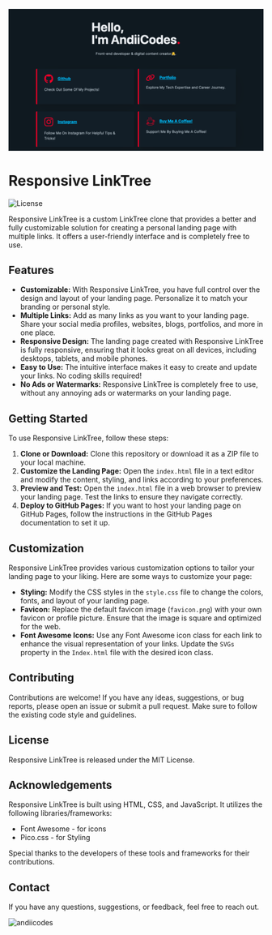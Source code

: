 ![Image Preview](preview.png)

<h1><strong>Responsive LinkTree</strong></h1>

<p><img src="https://img.shields.io/badge/license-MIT-blue.svg" alt="License"></p>

<p>Responsive LinkTree is a custom LinkTree clone that provides a better and fully customizable solution for creating a personal landing page with multiple links. It offers a user-friendly interface and is completely free to use.</p>

<h2>Features</h2>

<ul>
  <li><strong>Customizable:</strong> With Responsive LinkTree, you have full control over the design and layout of your landing page. Personalize it to match your branding or personal style.</li>
  <li><strong>Multiple Links:</strong> Add as many links as you want to your landing page. Share your social media profiles, websites, blogs, portfolios, and more in one place.</li>
  <li><strong>Responsive Design:</strong> The landing page created with Responsive LinkTree is fully responsive, ensuring that it looks great on all devices, including desktops, tablets, and mobile phones.</li>
  <li><strong>Easy to Use:</strong> The intuitive interface makes it easy to create and update your links. No coding skills required!</li>
  <li><strong>No Ads or Watermarks:</strong> Responsive LinkTree is completely free to use, without any annoying ads or watermarks on your landing page.</li>
</ul>

<h2>Getting Started</h2>

<p>To use Responsive LinkTree, follow these steps:</p>

<ol>
  <li><strong>Clone or Download:</strong> Clone this repository or download it as a ZIP file to your local machine.</li>
  <li><strong>Customize the Landing Page:</strong> Open the <code>index.html</code> file in a text editor and modify the content, styling, and links according to your preferences.</li>
  <li><strong>Preview and Test:</strong> Open the <code>index.html</code> file in a web browser to preview your landing page. Test the links to ensure they navigate correctly.</li>
  <li><strong>Deploy to GitHub Pages:</strong> If you want to host your landing page on GitHub Pages, follow the instructions in the GitHub Pages documentation to set it up.</li>
</ol>

<h2>Customization</h2>

<p>Responsive LinkTree provides various customization options to tailor your landing page to your liking. Here are some ways to customize your page:</p>

<ul>
  <li><strong>Styling:</strong> Modify the CSS styles in the <code>style.css</code> file to change the colors, fonts, and layout of your landing page.</li>
  <li><strong>Favicon:</strong> Replace the default favicon image (<code>favicon.png</code>) with your own favicon or profile picture. Ensure that the image is square and optimized for the web.</li>
  <li><strong>Font Awesome Icons:</strong> Use any Font Awesome icon class for each link to enhance the visual representation of your links. Update the <code>SVGs</code> property in the <code>Index.html</code> file with the desired icon class.</li>
</ul>

<h2>Contributing</h2>

<p>Contributions are welcome! If you have any ideas, suggestions, or bug reports, please open an issue or submit a pull request. Make sure to follow the existing code style and guidelines.</p>

<h2>License</h2>

<p>Responsive LinkTree is released under the MIT License.</p>

<h2>Acknowledgements</h2>

<p>Responsive LinkTree is built using HTML, CSS, and JavaScript. It utilizes the following libraries/frameworks:</p>

<ul>
  <li>Font Awesome - for icons</li>
  <li>Pico.css - for Styling</li>
</ul>

<p>Special thanks to the developers of these tools and frameworks for their contributions.</p>

<h2>Contact</h2>

<p>If you have any questions, suggestions, or feedback, feel free to reach out.</p>



<p><a href="https://www.buymeacoffee.com/andiicodes"> <img align="left" src="https://cdn.buymeacoffee.com/buttons/v2/default-yellow.png" height="50" width="210" alt="andiicodes" /></a></p><br><br>

